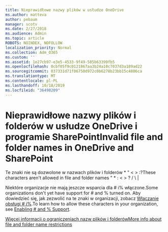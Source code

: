 ```yaml
---
title: Nieprawidłowe nazwy plików w usłudze OneDrive
ms.author: matteva
author: pebaum
manager: scotv
ms.date: 2/27/2018
ms.audience: Admin
ms.topic: article
ROBOTS: NOINDEX, NOFOLLOW
localization_priority: Normal
ms.collection: Adm_O365
ms.custom: ''
ms.assetid: 1e27cb97-e3e5-4533-9f49-585b63399fb5
ms.openlocfilehash: 0cbf05f9c0121867aa3b24a10c7037d3a189ad22
ms.sourcegitcommit: 037331d71f06750d972c0b6278b23bb15c4806ca
ms.translationtype: MT
ms.contentlocale: pl-PL
ms.lasthandoff: 10/18/2019
ms.locfileid: "36498209"
---
```

# <a name="invalid-file-and-folder-names-in-onedrive-and-sharepoint"></a><span data-ttu-id="df6a3-102">Nieprawidłowe nazwy plików i folderów w usłudze OneDrive i programie SharePoint</span><span class="sxs-lookup"><span data-stu-id="df6a3-102">Invalid file and folder names in OneDrive and SharePoint</span></span>

<span data-ttu-id="df6a3-103">Te znaki nie są dozwolone w nazwach plików i folderów \* " \< \> :?</span><span class="sxs-lookup"><span data-stu-id="df6a3-103">These characters aren't allowed in file and folder names " \* : \< \> ?</span></span> <span data-ttu-id="df6a3-104">/ \ |</span><span class="sxs-lookup"><span data-stu-id="df6a3-104"></span></span> 
  
<span data-ttu-id="df6a3-105">Niektóre organizacje nie mają jeszcze wsparcia dla # i% włączone.</span><span class="sxs-lookup"><span data-stu-id="df6a3-105">Some organizations don't yet have support for # and % turned on.</span></span> <span data-ttu-id="df6a3-106">Aby dowiedzieć się, jak zezwolić na te znaki w organizacji, zobacz [Włączanie obsługi # i%](https://go.microsoft.com/fwlink/?linkid=862611).</span><span class="sxs-lookup"><span data-stu-id="df6a3-106">To learn how to allow these characters in your organization, see [Enabling # and % Support](https://go.microsoft.com/fwlink/?linkid=862611).</span></span> 
  
[<span data-ttu-id="df6a3-107">Więcej informacji o ograniczeniach nazw plików i folderów</span><span class="sxs-lookup"><span data-stu-id="df6a3-107">More info about file and folder name restrictions</span></span>](https://go.microsoft.com/fwlink/?linkid=866430)
  

